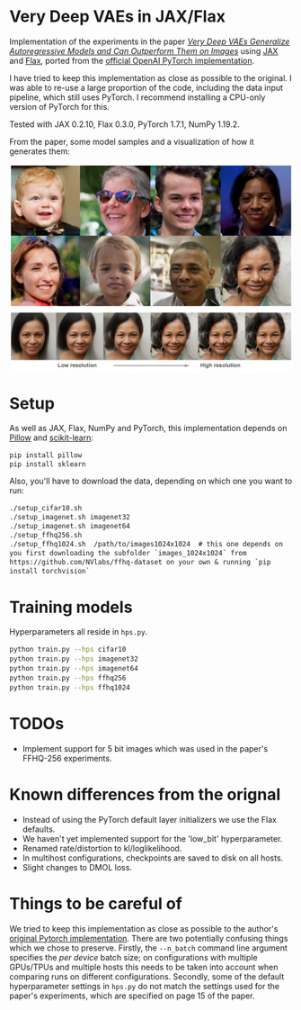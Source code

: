 # Very Deep VAEs in JAX/Flax
Implementation of the experiments in the paper [_Very Deep VAEs Generalize Autoregressive Models and Can Outperform Them on Images_](https://arxiv.org/abs/2011.10650) using [JAX](https://github.com/google/jax) and [Flax](https://github.com/google/flax), ported from the [official OpenAI PyTorch implementation](https://github.com/openai/vdvae).

I have tried to keep this implementation as close as possible to the original. I was able to re-use a large proportion of the code, including the data input pipeline, which still uses PyTorch. I recommend installing a CPU-only version of PyTorch for this.

Tested with JAX 0.2.10, Flax 0.3.0, PyTorch 1.7.1, NumPy 1.19.2.

From the paper, some model samples and a visualization of how it generates them:

![image](header-image.png)

# Setup
As well as JAX, Flax, NumPy and PyTorch, this implementation depends on [Pillow](https://pillow.readthedocs.io) and [scikit-learn](https://scikit-learn.org):
```
pip install pillow
pip install sklearn
```
Also, you'll have to download the data, depending on which one you want to run:
```
./setup_cifar10.sh
./setup_imagenet.sh imagenet32
./setup_imagenet.sh imagenet64
./setup_ffhq256.sh
./setup_ffhq1024.sh  /path/to/images1024x1024  # this one depends on you first downloading the subfolder `images_1024x1024` from https://github.com/NVlabs/ffhq-dataset on your own & running `pip install torchvision`
```

# Training models
Hyperparameters all reside in `hps.py`.
```bash
python train.py --hps cifar10
python train.py --hps imagenet32
python train.py --hps imagenet64
python train.py --hps ffhq256
python train.py --hps ffhq1024
```

# TODOs
- Implement support for 5 bit images which was used in the paper's FFHQ-256 experiments. 

# Known differences from the orignal
 - Instead of using the PyTorch default layer initializers we use
   the Flax defaults.
 - We haven't yet implemented support for the 'low_bit' hyperparameter.
 - Renamed rate/distortion to kl/loglikelihood.
 - In multihost configurations, checkpoints are saved to disk on all hosts.
 - Slight changes to DMOL loss.

# Things to be careful of
We tried to keep this implementation as close as possible to the author's [original Pytorch implementation](https://github.com/openai/vdvae). There are two potentially confusing things which we chose to preserve. Firstly, the `--n_batch` command line argument specifies the _per device_ batch size; on configurations with multiple GPUs/TPUs and multiple hosts this needs to be taken into account when comparing runs on different configurations. Secondly, some of the default hyperparameter settings in `hps.py` do not match the settings used for the paper's experiments, which are specified on page 15 of the paper.
